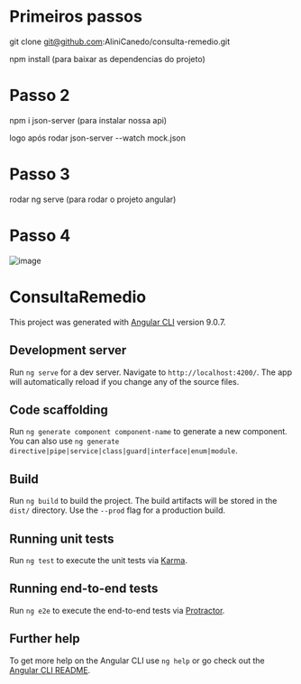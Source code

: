 # Primeiros passos

git clone git@github.com:AliniCanedo/consulta-remedio.git

npm install (para baixar as dependencias do projeto)

# Passo 2

npm i json-server (para instalar nossa api)


logo após rodar  json-server --watch mock.json  


# Passo 3

rodar ng serve (para rodar o projeto angular)

# Passo 4


![image](https://user-images.githubusercontent.com/39836645/84935219-c5598d80-b0ae-11ea-8557-c49d4a10bdb2.png)






# ConsultaRemedio

This project was generated with [Angular CLI](https://github.com/angular/angular-cli) version 9.0.7.

## Development server

Run `ng serve` for a dev server. Navigate to `http://localhost:4200/`. The app will automatically reload if you change any of the source files.

## Code scaffolding

Run `ng generate component component-name` to generate a new component. You can also use `ng generate directive|pipe|service|class|guard|interface|enum|module`.

## Build

Run `ng build` to build the project. The build artifacts will be stored in the `dist/` directory. Use the `--prod` flag for a production build.

## Running unit tests

Run `ng test` to execute the unit tests via [Karma](https://karma-runner.github.io).

## Running end-to-end tests

Run `ng e2e` to execute the end-to-end tests via [Protractor](http://www.protractortest.org/).

## Further help

To get more help on the Angular CLI use `ng help` or go check out the [Angular CLI README](https://github.com/angular/angular-cli/blob/master/README.md).
